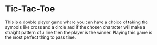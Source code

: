 # Tic-Tac-Toe
This is a double player game where you can have a choice of taking the symbols like cross and a circle and if the chosen character will make a straight pattern of a line then the player is the winner.
Playing this game is the most perfect thing to pass time.

